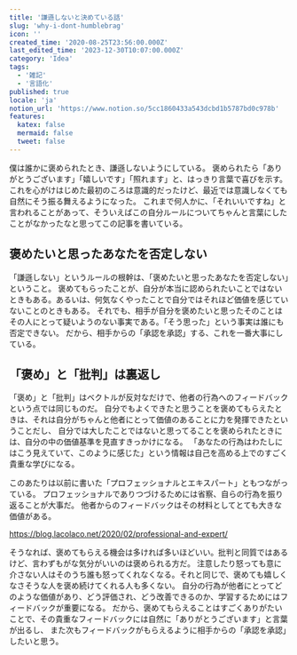 ```yaml
---
title: '謙遜しないと決めている話'
slug: 'why-i-dont-humblebrag'
icon: ''
created_time: '2020-08-25T23:56:00.000Z'
last_edited_time: '2023-12-30T10:07:00.000Z'
category: 'Idea'
tags:
  - '雑記'
  - '言語化'
published: true
locale: 'ja'
notion_url: 'https://www.notion.so/5cc1860433a543dcbd1b5787bd0c978b'
features:
  katex: false
  mermaid: false
  tweet: false
---
```


僕は誰かに褒められたとき、謙遜しないようにしている。
褒められたら「ありがとうございます」「嬉しいです」「照れます」と、はっきり言葉で喜びを示す。
これを心がけはじめた最初のころは意識的だったけど、最近では意識しなくても自然にそう振る舞えるようになった。
これまで何人かに、「それいいですね」と言われることがあって、そういえばこの自分ルールについてちゃんと言葉にしたことがなかったなと思ってこの記事を書いている。

## 褒めたいと思ったあなたを否定しない

「謙遜しない」というルールの根幹は、「褒めたいと思ったあなたを否定しない」ということ。
褒めてもらったことが、自分が本当に認められたいことではないときもある。あるいは、何気なくやったことで自分ではそれほど価値を感じていないことのときもある。
それでも、相手が自分を褒めたいと思ったそのことはその人にとって疑いようのない事実である。「そう思った」という事実は誰にも否定できない。
だから、相手からの「承認を承認」する、これを一番大事にしている。

## 「褒め」と「批判」は裏返し

「褒め」と「批判」はベクトルが反対なだけで、他者の行為へのフィードバックという点では同じものだ。
自分でもよくできたと思うことを褒めてもらえたときは、それは自分がちゃんと他者にとって価値のあることに力を発揮できたということだし、
自分では大したことではないと思ってることを褒められたときには、自分の中の価値基準を見直すきっかけになる。
「あなたの行為はわたしにはこう見えていて、このように感じた」という情報は自己を高める上でのすごく貴重な学びになる。

このあたりは以前に書いた「プロフェッショナルとエキスパート」ともつながっている。
プロフェッショナルでありつづけるためには省察、自らの行為を振り返ることが大事だ。
他者からのフィードバックはその材料としてとても大きな価値がある。

https://blog.lacolaco.net/2020/02/professional-and-expert/

そうなれば、褒めてもらえる機会は多ければ多いほどいい。批判と同質ではあるけど、言わずもがな気分がいいのは褒められる方だ。
注意したり怒っても意に介さない人はそのうち誰も怒ってくれなくなる。それと同じで、褒めても嬉しくなさそうな人を褒め続けてくれる人も多くない。
自分の行為が他者にとってどのような価値があり、どう評価され、どう改善できるのか、学習するためにはフィードバックが重要になる。
だから、褒めてもらえることはすごくありがたいことで、その貴重なフィードバックには自然に「ありがとうございます」と言葉が出るし、
また次もフィードバックがもらえるように相手からの「承認を承認」したいと思う。
